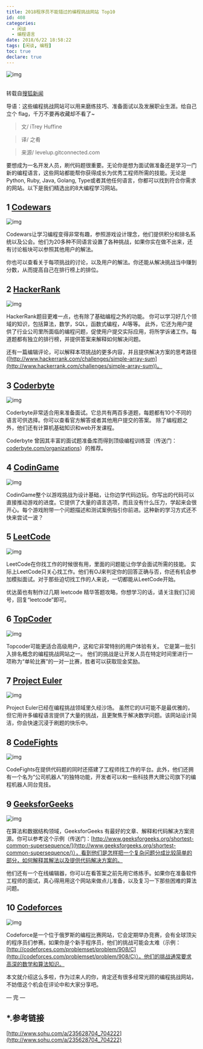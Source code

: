 ```yaml
---
title: 2018程序员不能错过的编程挑战网站 Top10
id: 408
categories:
  - 闲谈
  - 编程语言
date: 2018/6/22 18:58:22  
tags: [闲谈, 编程]
toc: true
declare: true
---
```

![img](/img/xjy/p45000s.jpg)<br/><br/>


转载自[搜狐新闻](http://www.sohu.com/a/235628704_704222)

导语：这些编程挑战网站可以用来磨练技巧、准备面试以及发展职业生涯。给自己立个 flag，千万不要再收藏却不看了~

<!--more-->

> 文/ iTrey Huffine

> 译/ 之肴

> 来源/ levelup.gitconnected.com


要想成为一名开发人员，刷代码题很重要。无论你是想为面试做准备还是学习一门新的编程语言，这些网站都能帮你获得成长为优秀工程师所需的技能。无论是Python, Ruby, Java, Golang, Type或者其他任何语言，你都可以找到符合你需求的网站。以下是我们精选出的8大编程学习网站。

## 1 [Codewars](http://codewars.com)  ##

![img](/img/xjy/p45001.jpg)

Codewars让学习编程变得非常有趣，参照游戏设计理念，他们提供积分和排名系统以及公会。他们为20多种不同语言设置了各种挑战，如果你实在做不出来，还有讨论板块可以参照其他用户的解法。

你也可以查看关于每项挑战的讨论，以及用户的解法。你还能从解决挑战当中赚到分数，从而提高自己在排行榜上的排位。

## 2 [HackerRank](http://hackerrank.com) ##

![img](/img/xjy/p45002.jpg)

HackerRank题目更难一点，也有除了基础编程之外的功能。 你可以学习好几个领域的知识，包括算法，数学，SQL，函数式编程，AI等等。 此外，它还为用户提供了行业公司里所面临的编程问题，促使用户提交实际应用，将所学诉诸工作。每道题都有独立的排行榜，并提供答案来解释如何解决问题。

还有一篇编辑评论，可以解释本项挑战的更多内容，并且提供解决方案的思考路径([http://www.hackerrank.com/challenges/simple-array-sum](http://www.hackerrank.com/challenges/simple-array-sum))。

## 3 [Coderbyte](http://CodeFights.com) ##

![img](/img/xjy/p45003.jpg)

Coderbyte非常适合用来准备面试。它总共有两百多道题，每题都有10个不同的语言可供选择。你可以查看官方解答或者其他用户提交的答案。 除了编程题之外，他们还有计算机基础知识和web开发课程。

Coderbyte 曾因其丰富的面试题准备库而得到顶级编程训练营（传送门：[coderbyte.com/organizations](coderbyte.com/organizations)）的推荐。

## 4 [CodinGame](http://codingame.com) ##

![img](/img/xjy/p45004.jpg)

CodinGame整个以游戏挑战为设计基础，让你边学代码边玩。你写出的代码可以直接推动游戏的进度。它提供了大量的语言选项，而且没有什么压力，学起来会很开心。每个游戏附带一个问题描述和测试案例指引你前进。这种新的学习方式还不快来尝试一波？

## 5 [LeetCode](http://leetcode.com) ##

![img](/img/xjy/p45005.jpg)

LeetCode在你找工作的时候很有用，里面的问题能让你学会面试所需的技能。 实际上LeetCode只关心找工作。他们有OJ来判定你的回答正确与否，你还有机会参加模拟面试。对于那些迫切找工作的人来说，一切都能从LeetCode开始。

优达菌也有制作过几期 leetcode 精华答题攻略，你想学习的话，请关注我们订阅号，回复“leetcode”即可。

## 6 [TopCoder](http://topcoder.com) ##

![img](/img/xjy/p45006.jpg)

Topcoder可能更适合高级用户，这和它非常特别的用户体验有关。 它是第一批引入排名概念的编程挑战网站之一。 他们的挑战是让开发人员在特定时间里进行一项称为“单轮比赛”的一对一比赛，胜者可以获取现金奖励。

## 7 [Project Euler](http://projecteuler.net) ##

![img](/img/xjy/p45007.jpg)

Project Euler已经在编程挑战领域里久经沙场。 虽然它的UI可能不是最优雅的，但它用许多编程语言提供了大量的挑战，且更聚焦于解决数学问题。该网站设计简洁，你会快速沉浸于刷题的快乐中。

## 8 [CodeFights](http://codefights.com) ##

![img](/img/xjy/p45008.jpg)

CodeFights在提供代码题的同时还搭建了工程师找工作的平台。此外，他们还拥有一个名为“公司机器人”的独特功能，开发者可以和一些科技界大牌公司旗下的编程机器人同台竞技。

## 9 [GeeksforGeeks](http://geeksforgeeks.com) ##

![img](/img/xjy/p45009.jpg)

在算法和数据结构领域，GeeksforGeeks 有最好的文章、解释和代码解决方案资源。你可以参考这个示例（传送门：[http://www.geeksforgeeks.org/shortest-common-supersequence/](http://www.geeksforgeeks.org/shortest-common-supersequence/)），看到他们是怎样把一个复杂问题分成比较简单的部分，如何解释其解法以及提供代码解决方案的。

他们还有一个在线编辑器，你可以在看答案之前先用它练练手。如果你在准备软件工程师的面试，真心得用用这个网站来做点儿准备，以及复习一下那些困难的算法问题。

## 10 [Codeforces](http://codeforces.com) ##

![img](/img/xjy/p45010.jpg)

Codeforce是一个位于俄罗斯的编程比赛网站，它会定期举办竞赛，会有全球顶尖的程序员们参赛。如果你是个新手程序员，他们的挑战可能会太难（示例：[http://codeforces.com/problemset/problem/908/C](http://codeforces.com/problemset/problem/908/C)）。他们的挑战通常要求高深的数学和算法知识。

本文就介绍这么多啦，作为过来人的你，肯定还有很多经常光顾的编程挑战网站，不妨借这个机会在评论中和大家分享吧。

— 完 —
## *.参考链接 
[http://www.sohu.com/a/235628704_704222](http://www.sohu.com/a/235628704_704222)




